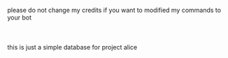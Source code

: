 please do not change my credits if you want to modified my commands to your bot <br><br><br><br> this is just a simple database for project alice
